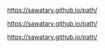 https://sawatary.github.io/path/

https://sawatary.github.io/path/

https://sawatary.github.io/path/